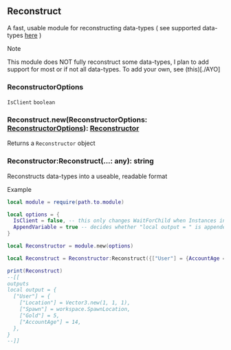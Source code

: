 ## Reconstruct
A fast, usable module for reconstructing data-types ( see supported data-types [here](./types) )
> [!NOTE]
> This module does NOT fully reconstruct some data-types, I plan to add support for most or if not all data-types. To add your own, see (this)[./AYO]

### ReconstructorOptions
`IsClient` `boolean`

### Reconstruct.new(ReconstructorOptions: [ReconstructorOptions](#reconstructoroptions)): [Reconstructor](#reconstructorreconstruct-any-string)
Returns a `Reconstructor` object

### Reconstructor:Reconstruct(...: any): string
Reconstructs data-types into a useable, readable format

Example
```lua
local module = require(path.to.module)

local options = {
  IsClient = false, -- this only changes WaitForChild when Instances in tables are "reconstructed".
  AppendVariable = true -- decides whether "local output = " is appended or not
}

local Reconstructor = module.new(options)

local Reconstruct = Reconstructor:Reconstruct({["User"] = {AccountAge = 14, Gold = 5, Location = Vector3.new(1, 1, 1), Spawn = game.Workspace.SpawnLocation}})

print(Reconstruct)
--[[
outputs
local output = {
  ["User"] = {
    ["Location"] = Vector3.new(1, 1, 1),
    ["Spawn"] = workspace.SpawnLocation,
    ["Gold"] = 5,
    ["AccountAge"] = 14,
  },
}
--]]
```

